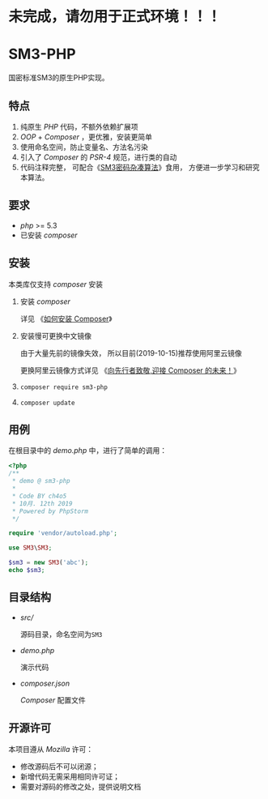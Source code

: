 # 未完成，请勿用于正式环境！！！
# SM3-PHP
国密标准SM3的原生PHP实现。

## 特点
1. 纯原生 *PHP* 代码，不额外依赖扩展项
2. *OOP* + *Composer* ，更优雅，安装更简单
3. 使用命名空间，防止变量名、方法名污染
4. 引入了 *Composer* 的 *PSR-4* 规范，进行类的自动
5. 代码注释完整，
可配合《[SM3密码杂凑算法](http://www.sca.gov.cn/sca/xwdt/2010-12/17/1002389/files/302a3ada057c4a73830536d03e683110.pdf)》食用，
方便进一步学习和研究本算法。

## 要求
* *php* >= 5.3
* 已安装 *composer*

## 安装
本类库仅支持 *composer* 安装

1. 安装 *composer*
    
    详见 《[如何安装 Composer](https://pkg.phpcomposer.com/#how-to-install-composer)》

2. 安装慢可更换中文镜像

    由于大量先前的镜像失效，
    所以目前(2019-10-15)推荐使用阿里云镜像

    更换阿里云镜像方式详见 《[向先行者致敬,迎接 Composer 的未来！](https://blog.doylee.cn/composer-chinese-mirror/)》
    
3. `composer require sm3-php`
4. `composer update`

## 用例
在根目录中的 *demo.php* 中，进行了简单的调用：

```php
<?php
/**
 * demo @ sm3-php
 *
 * Code BY ch4o5
 * 10月. 12th 2019
 * Powered by PhpStorm
 */

require 'vendor/autoload.php';

use SM3\SM3;

$sm3 = new SM3('abc');
echo $sm3;
``` 

## 目录结构

- *src/*
    
    源码目录，命名空间为`SM3`

- *demo.php*
    
    演示代码
    
- *composer.json*

    *Composer* 配置文件
    
## 开源许可

本项目遵从 *Mozilla* 许可：

* 修改源码后不可以闭源；
* 新增代码无需采用相同许可证；
* 需要对源码的修改之处，提供说明文档
    
